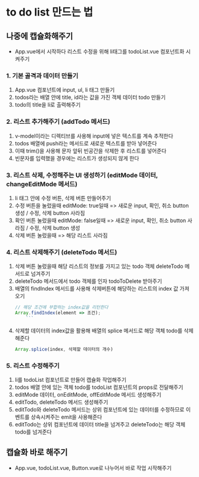 # to do list 만드는 법

## 나중에 캡슐화해주기

- App.vue에서 시작하다 리스트 수정을 위해 li태그를 todoList.vue 컴포넌트화 시켜주기

### 1. 기본 골격과 데이터 만들기

1. App.vue 컴포넌트에 input, ul, li 태그 만들기
2. todos라는 배열 안에 title, id라는 값을 가진 객체 데이터 todo 만들기
3. todo의 title을 li로 출력해주기

### 2. 리스트 추가해주기 (addTodo 메서드)

1. v-model이라는 디렉티브를 사용해 input에 넣은 텍스트를 계속 추적한다
2. todos 배열에 push라는 메서드로 새로운 텍스트를 받아 넣어준다
3. 이때 trim()을 사용해 문자 앞뒤 빈공간을 삭제한 후 리스트를 넣어준다
4. 빈문자를 입력했을 경우에는 리스트가 생성되지 않게 한다

### 3. 리스트 삭제, 수정해주는 UI 생성하기 (editMode 데이터, changeEditMode 메서드)

1. li 태그 안에 수정 버튼, 삭제 버튼 만들어주기
2. 수정 버튼을 눌렀을때 editMode: true일때 => 새로운 input, 확인, 취소 button 생성 / 수정, 삭제 button 사라짐
3. 확인 버튼 눌렀을때 editMode: false일때 => 새로운 input, 확인, 취소 button 사라짐 / 수정, 삭제 button 생성
4. 삭제 버튼 눌렀을때 => 해당 리스트 사라짐

### 4. 리스트 삭제해주기 (deleteTodo 메서드)

1.  삭제 버튼 눌렀을때 해당 리스트의 정보를 가지고 있는 todo 객체 deleteTodo 메서드로 넘겨주기
2.  deleteTodo 메서드에서 todo 객체를 인자 todoToDelete 받아주기
3.  배열의 findIndex 메서드를 사용해 삭제버튼에 해당하는 리스트의 index 값 가져오기
    ````javascript
    // 해당 조건에 부합하는 index값을 리턴한다
    Array.findIndex(element => 조건);
    	```
    ````
4.  삭제할 데이터의 index값을 활용해 배열의 splice 메서드로 해당 객체 todo를 삭제해준다
    ```javascript
    Array.splice(index, 삭제할 데이터의 개수)
    ```

### 5. 리스트 수정해주기

1. li를 todoList 컴포넌트로 만들어 캡슐화 작업해주기
2. todos 배열 안에 있는 객체 todo를 todoList 컴포넌트의 props로 전달해주기
3. editMode 데이터, onEditMode, offEditMode 메서드 생성해주기
4. editTodo, deleteTodo 메서드 생성해주기
5. editTodo와 deleteTodo 메서드는 상위 컴포넌트에 있는 데이터를 수정하므로 이벤트를 상속시켜주는 emit을 사용해준다
6. editTodo는 상위 컴포넌트에 데이터 title을 넘겨주고 deleteTodo는 해당 객체 todo를 넘겨준다

## 캡슐화 바로 해주기

- App.vue, todoList.vue, Button.vue로 나누어서 바로 작업 시작해주기
